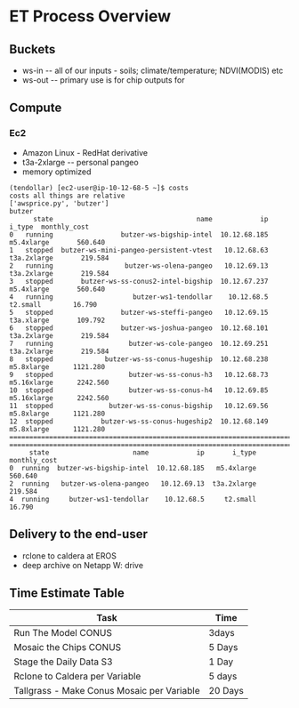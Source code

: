 # ET Process Overview


## Buckets

- ws-in -- all of our inputs - soils; climate/temperature; NDVI(MODIS) etc
- ws-out -- primary use is for chip outputs for 



## Compute

### Ec2
- Amazon Linux - RedHat derivative
- t3a-2xlarge -- personal pangeo
- memory optimized


```
(tendollar) [ec2-user@ip-10-12-68-5 ~]$ costs
costs all things are relative
['awsprice.py', 'butzer']
butzer
      state                                    name            ip       i_type  monthly_cost
0   running                 butzer-ws-bigship-intel  10.12.68.185   m5.4xlarge       560.640
1   stopped  butzer-ws-mini-pangeo-persistent-vtest   10.12.68.63  t3a.2xlarge       219.584
2   running                  butzer-ws-olena-pangeo   10.12.69.13  t3a.2xlarge       219.584
3   stopped       butzer-ws-ss-conus2-intel-bigship  10.12.67.237   m5.4xlarge       560.640
4   running                    butzer-ws1-tendollar    10.12.68.5     t2.small        16.790
5   stopped                 butzer-ws-steffi-pangeo   10.12.69.15   t3a.xlarge       109.792
6   stopped                 butzer-ws-joshua-pangeo  10.12.68.101  t3a.2xlarge       219.584
7   running                   butzer-ws-cole-pangeo  10.12.69.251  t3a.2xlarge       219.584
8   stopped             butzer-ws-ss-conus-hugeship  10.12.68.238   m5.8xlarge      1121.280
9   stopped                   butzer-ws-ss-conus-h3   10.12.68.73  m5.16xlarge      2242.560
10  stopped                   butzer-ws-ss-conus-h4   10.12.69.85  m5.16xlarge      2242.560
11  stopped              butzer-ws-ss-conus-bigship   10.12.69.56   m5.8xlarge      1121.280
12  stopped            butzer-ws-ss-conus-hugeship2  10.12.68.149   m5.8xlarge      1121.280
==========================================================================================
==========================================================================================
     state                     name            ip       i_type  monthly_cost
0  running  butzer-ws-bigship-intel  10.12.68.185   m5.4xlarge       560.640
2  running   butzer-ws-olena-pangeo   10.12.69.13  t3a.2xlarge       219.584
4  running     butzer-ws1-tendollar    10.12.68.5     t2.small        16.790

```

## Delivery to the end-user

- rclone to caldera at EROS
- deep archive on Netapp W: drive


## Time Estimate Table

| Task                                       | Time    |
|--------------------------------------------|---------|
| Run The Model CONUS                        | 3days   |
| Mosaic the Chips CONUS                     | 5 Days  |
| Stage the Daily Data S3                    | 1 Day   |
| Rclone to Caldera per Variable             | 5 days  |
| Tallgrass - Make Conus Mosaic per Variable | 20 Days |
